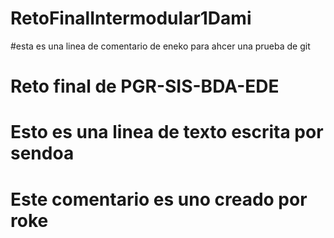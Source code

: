 # RetoFinalIntermodular1Dami
#esta es una linea de comentario de eneko para ahcer una prueba de git
# Reto final de PGR-SIS-BDA-EDE
# Esto es una linea de texto escrita por sendoa
# Este comentario es uno creado por roke
